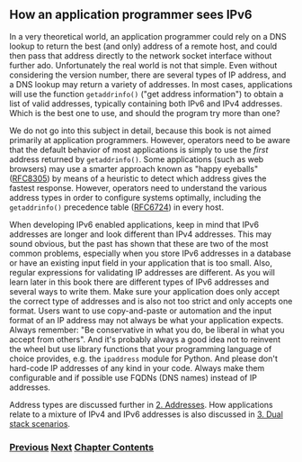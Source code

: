 ## How an application programmer sees IPv6

In a very theoretical world, an application programmer could rely on a
DNS lookup to return the best (and only) address of a remote host, and
could then pass that address directly to the network socket interface
without further ado. Unfortunately the real world is not that simple.
Even without considering the version number, there are several types of
IP address, and a DNS lookup may return a variety of addresses. In most
cases, applications will use the function `getaddrinfo()` ("get address
information") to obtain a list of valid addresses, typically containing
both IPv6 and IPv4 addresses. Which is the best one to use, and should
the program try more than one?

We do not go into this subject in detail, because this book is not aimed
primarily at application programmers. However, operators need to be
aware that the default behavior of most applications is simply to use
the *first* address returned by `getaddrinfo()`. Some applications (such
as web browsers) may use a smarter approach known as "happy eyeballs"
([RFC8305](https://www.rfc-editor.org/info/rfc8305)) by means of a
heuristic to detect which address gives the fastest response. However,
operators need to understand the various address types in order to
configure systems optimally, including the `getaddrinfo()` precedence
table ([RFC6724](https://www.rfc-editor.org/info/rfc6724)) in every
host.

When developing IPv6 enabled applications, keep in mind that IPv6
addresses are longer and look different than IPv4 addresses. This may
sound obvious, but the past has shown that these are two of the most
common problems, especially when you store IPv6 addresses in a database
or have an existing input field in your application that is too small. Also,
regular expressions for validating IP addresses are different. As you
will learn later in this book there are different types of IPv6
addresses and several ways to write them. Make sure your application
does only accept the correct type of addresses and is also not too
strict and only accepts one format. Users want to use copy-and-paste or
automation and the input format of an IP address may not always be what
your application expects. Always remember: "Be conservative in what you
do, be liberal in what you accept from others". And it's probably always
a good idea not to reinvent the wheel but use library functions that your
programming language of choice provides, e.g. the `ipaddress` module for
Python. And please don't hard-code IP addresses of any kind in your
code. Always make them configurable and if possible use FQDNs (DNS
names) instead of IP addresses.

Address types are discussed further in
[2. Addresses](../2.%20IPv6%20Basic%20Technology/Addresses.md). How
applications relate to a mixture of IPv4 and IPv6 addresses is also
discussed in
[3. Dual stack scenarios](../3.%20Coexistence%20with%20Legacy%20IPv4/Dual%20stack%20scenarios.md).

<!-- Link lines generated automatically; do not delete -->

### [<ins>Previous</ins>](How%20a%20user%20sees%20IPv6.md) [<ins>Next</ins>](How%20a%20network%20operations%20center%20sees%20IPv6.md) [<ins>Chapter Contents</ins>](1.%20Introduction%20and%20Foreword.md)
